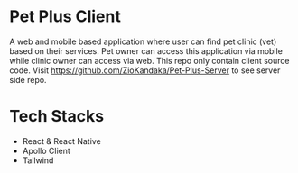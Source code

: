 # Pet Plus Client
A web and mobile based application where user can find pet clinic (vet) based on their services. Pet owner can access this application via mobile while clinic owner can access via web. This repo only contain client source code. Visit https://github.com/ZioKandaka/Pet-Plus-Server to see server side repo.

# Tech Stacks
- React & React Native
- Apollo Client
- Tailwind